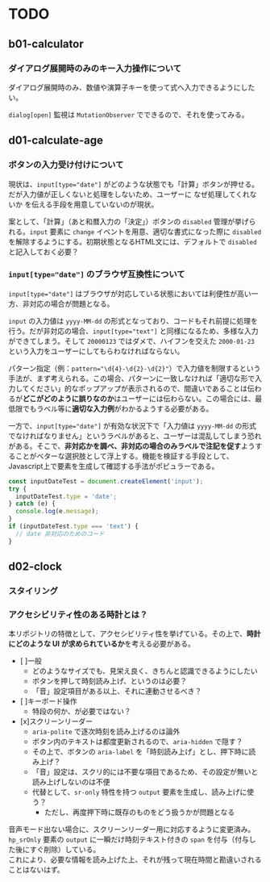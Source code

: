 # TODO

## b01-calculator

### ダイアログ展開時のみのキー入力操作について

ダイアログ展開時のみ、数値や演算子キーを使って式へ入力できるようにしたい。

`dialog[open]` 監視は `MutationObserver` でできるので、それを使ってみる。

## d01-calculate-age

### ボタンの入力受け付けについて

現状は、`input[type="date"]` がどのような状態でも「計算」ボタンが押せる。だが入力値が正しくないと処理をしないため、ユーザーに なぜ処理してくれないか を伝える手段を用意していないのが現状。

案として、「計算」（あと和暦入力の「決定」）ボタンの `disabled` 管理が挙げられる。`input` 要素に `change` イベントを用意、適切な書式になった際に `disabled` を解除するようにする。初期状態となるHTML文には、デフォルトで `disabled` と記入しておく必要？

### `input[type="date"]` のブラウザ互換性について

`input[type="date"]` はブラウザが対応している状態においては利便性が高い一方、非対応の場合が問題となる。

`input` の入力値は `yyyy-MM-dd` の形式となっており、コードもそれ前提に処理を行う。だが非対応の場合、`input[type="text"]` と同様になるため、多様な入力ができてしまう。そして `20000123` ではダメで、ハイフンを交えた `2000-01-23` という入力をユーザーにしてもらわなければならない。

パターン指定（例：`pattern="\d{4}-\d{2}-\d{2}"`）で入力値を制限するという手法が、まず考えられる。この場合、パターンに一致しなければ「適切な形で入力してください」的なポップアップが表示されるので、間違いであることは伝わるが**どこがどのように誤りなのか**はユーザーには伝わらない。この場合には、最低限でもラベル等に**適切な入力例**がわかるようする必要がある。

一方で、`input[type="date"]` が有効な状況下で「入力値は `yyyy-MM-dd` の形式でなければなりません」というラベルがあると、ユーザーは混乱してしまう恐れがある。そこで、**非対応かを調べ、非対応の場合のみラベルで注記を促す**ようすることがベターな選択肢として浮上する。機能を検証する手段として、Javascript上で要素を生成して確認する手法がポピュラーである。

```javascript
const inputDateTest = document.createElement('input');
try {
  inputDateTest.type = 'date';
} catch (e) {
  console.log(e.message);
}
if (inputDateTest.type === 'text') {
  // date 非対応のためのコード
}
```

## d02-clock

### スタイリング

### アクセシビリティ性のある時計とは？

本リポジトリの特徴として、アクセシビリティ性を挙げている。その上で、**時計にどのような UI が求められているか**を考える必要がある。

- [ ]一般
  - どのようなサイズでも、見栄え良く、きちんと認識できるようにしたい
  - ボタンを押して時刻読み上げ、というのは必要？
  - 「音」設定項目がある以上、それに連動させるべき？
- [ ]キーボード操作
  - 特段の何か、が必要ではない？
- [x]スクリーンリーダー
  - `aria-polite` で逐次時刻を読み上げるのは論外
  - ボタン内のテキストは都度更新されるので、`aria-hidden` で隠す？
  - その上で、ボタンの `aria-label` を「時刻読み上げ」とし、押下時に読み上げ？
  - 「音」設定は、スクリ的には不要な項目であるため、その設定が無いと読み上げしないのは不便
  - 代替として、`sr-only` 特性を持つ `output` 要素を生成し、読み上げに使う？
    - ただし、再度押下時に既存のものをどう扱うかが問題となる

音声モード出ない場合に、スクリーンリーダー用に対応するように変更済み。  
`hp_srOnly` 要素の `output` に一瞬だけ時刻テキスト付きの `span` を付与（付与した後にすぐ削除）している。  
これにより、必要な情報を読み上げた上、それが残って現在時間と勘違いされることはないはず。
